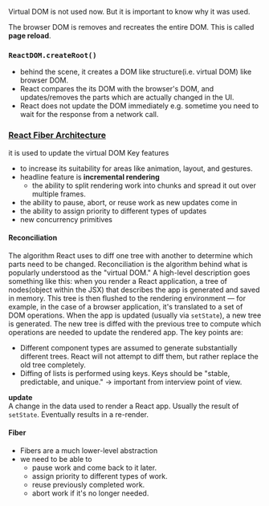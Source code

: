 Virtual DOM is not used now. But it is important to know why it was used.

The browser DOM is removes and recreates the entire DOM. This is called **page reload**.

### `ReactDOM.createRoot()` 
- behind the scene, it creates a DOM like structure(i.e. virtual DOM) like browser DOM.
- React compares the its DOM with the browser's DOM, and updates/removes the parts which are actually changed in the UI.
- React does not update the DOM immediately e.g. sometime you need to wait for the response from a network call.

### [React Fiber Architecture](https://github.com/acdlite/react-fiber-architecture) 
it is used to update the virtual DOM
Key features
- to increase its suitability for areas like animation, layout, and gestures.
- headline feature is **incremental rendering**
	- the ability to split rendering work into chunks and spread it out over multiple frames.
- the ability to pause, abort, or reuse work as new updates come in
- the ability to assign priority to different types of updates
- new concurrency primitives

#### **Reconciliation**
The algorithm React uses to diff one tree with another to determine which parts need to be changed.
Reconciliation is the algorithm behind what is popularly understood as the "virtual DOM." 
A high-level description goes something like this: when you render a React application, a tree of nodes(object within the JSX) that describes the app is generated and saved in memory. This tree is then flushed to the rendering environment — for example, in the case of a browser application, it's translated to a set of DOM operations. When the app is updated (usually via `setState`), a new tree is generated. The new tree is diffed with the previous tree to compute which operations are needed to update the rendered app.
The key points are:
- Different component types are assumed to generate substantially different trees. React will not attempt to diff them, but rather replace the old tree completely.
- Diffing of lists is performed using keys. Keys should be "stable, predictable, and unique." -> important from interview point of view.

**update**
<br>
A change in the data used to render a React app. Usually the result of `setState`. Eventually results in a re-render.


#### Fiber
- Fibers are a much lower-level abstraction
- we need to be able to
	- pause work and come back to it later.
	- assign priority to different types of work.
	- reuse previously completed work.
	- abort work if it's no longer needed.